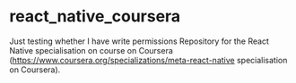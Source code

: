 # react_native_coursera
Just testing whether I have write permissions 
Repository for the React Native specialisation on course on Coursera (https://www.coursera.org/specializations/meta-react-native specialisation on Coursera).
